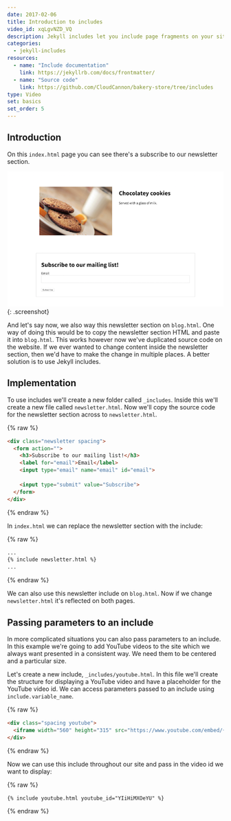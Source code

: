 ```yaml
---
date: 2017-02-06
title: Introduction to includes
video_id: xqLgvNZD_VQ
description: Jekyll includes let you include page fragments on your site
categories:
  - jekyll-includes
resources:
  - name: "Include documentation"
    link: https://jekyllrb.com/docs/frontmatter/
  - name: "Source code"
    link: https://github.com/CloudCannon/bakery-store/tree/includes
type: Video
set: basics
set_order: 5
---
```

## Introduction

On this `index.html` page you can see there's a subscribe to our newsletter section.

![Newsletter section](/images/tutorials/includes/newsletter-section.png){: .screenshot}

And let's say now, we also way this newsletter section on `blog.html`. One way of doing this would be to copy the newsletter section HTML and paste it into `blog.html`. This works however now we've duplicated source code on the website. If we ever wanted to change content inside the newsletter section, then we'd have to make the change in multiple places. A better solution is to use Jekyll includes.

## Implementation

To use includes we'll create a new folder called `_includes`. Inside this we'll create a new file called `newsletter.html`. Now we'll copy the source code for the newsletter section across to `newsletter.html`.

{% raw %}
~~~html
<div class="newsletter spacing">
  <form action="">
    <h3>Subscribe to our mailing list!</h3>
    <label for="email">Email</label>
    <input type="email" name="email" id="email">

    <input type="submit" value="Subscribe">
  </form>
</div>
~~~
{% endraw %}

In `index.html` we can replace the newsletter section with the include:

{% raw %}
~~~html
...
{% include newsletter.html %}
...
~~~
{% endraw %}

We can also use this newsletter include on `blog.html`. Now if we change `newsletter.html` it's reflected on both pages.

## Passing parameters to an include

In more complicated situations you can also pass parameters to an include. In this example we're going to add YouTube videos to the site which we always want presented in a consistent way. We need them to be centered and a particular size.

Let's create a new include, `_includes/youtube.html`. In this file we'll create the structure for displaying a YouTube video and have a placeholder for the YouTube video id. We can access parameters passed to an include using `include.variable_name`.

{% raw %}
~~~html
<div class="spacing youtube">
  <iframe width="560" height="315" src="https://www.youtube.com/embed/{{ include.youtube_id }}" frameborder="0" allowfullscreen></iframe>
</div>
~~~
{% endraw %}

Now we can use this include throughout our site and pass in the video id we want to display:

{% raw %}
~~~html
{% include youtube.html youtube_id="YIiHiMXOeYU" %}
~~~
{% endraw %}
